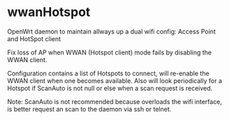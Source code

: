 # wwanHotspot
OpenWrt daemon to maintain allways up a dual wifi config: Access Point and HotSpot client

Fix loss of AP when WWAN (Hotspot client) mode fails by disabling the WWAN client.

Configuration contains a list of Hotspots to connect, will re-enable the WWAN client when one becomes available. Also will look periodically for a Hotspot if ScanAuto is not null or else when a scan request is received.

Note: ScanAuto is not recommended because overloads the wifi interface, is better request an scan to the daemon via ssh or telnet.
